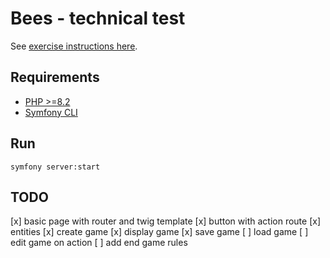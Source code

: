 # Bees - technical test

See [exercise instructions here](./doc/instructions.md).

## Requirements

- [PHP >=8.2](https://www.php.net/manual/en/install.php)
- [Symfony CLI](https://symfony.com/download)

## Run

    symfony server:start

## TODO

[x] basic page with router and twig template
[x] button with action route
[x] entities
[x] create game
[x] display game
[x] save game
[ ] load game
[ ] edit game on action
[ ] add end game rules